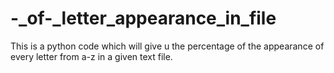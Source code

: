 # -_of-_letter_appearance_in_file
This  is a python code which will give u the percentage of the appearance of  every letter from a-z  in a given text file.
